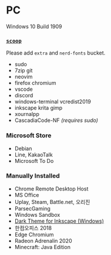 PC
========
Windows 10 Build 1909

### [`scoop`](https://scoop.sh)
Please add `extra` and `nerd-fonts` bucket.

- sudo
- 7zip git
- neovim
- firefox chromium
- vscode
- discord
- windows-terminal vcredist2019
- inkscape krita gimp
- xournalpp
- CascadiaCode-NF *(requires sudo)*

### Microsoft Store
- Debian
- Line, KakaoTalk
- Microsoft To Do

### Manually Installed
- Chrome Remote Desktop Host
- MS Office
- Uplay, Steam, Battle.net, 오리진
- ParsecGaming
- Windows Sandbox
- [Dark Theme for Inkscape (Windows)](https://github.com/SimBotBiz/inkscape-dark-theme)
- 한컴오피스 2018
- Edge Chromium
- Radeon Adrenalin 2020
- Minecraft: Java Edition
